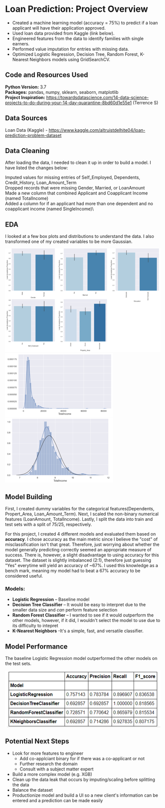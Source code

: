 # Loan Prediction: Project Overview
- Created a machine learning model (accuracy = 75%) to predict if a loan applicant will have their application approved.
- Used loan data provided from Kaggle (link below).
- Engineered features from the data to identify families with single earners.
- Performed value imputation for entries with missing data.
- Optimized Logistic Regression, Decision Tree, Random Forest, K-Nearest Neighbors models using GridSearchCV.

## Code and Resources Used
**Python Version:** 3.7\
**Packages:** pandas, numpy, sklearn, seaborn, matplotlib\
**Project Inspiration:** https://towardsdatascience.com/14-data-science-projects-to-do-during-your-14-day-quarantine-8bd60d1e55e1 (Terrence S)

## Data Sources
Loan Data (Kaggle) - https://www.kaggle.com/altruistdelhite04/loan-prediction-problem-dataset

## Data Cleaning
After loading the data, I needed to clean it up in order to build a model. I have listed the changes below:

Imputed values for missing entries of Self_Employed, Dependents, Credit_History, Loan_Amount_Term\
Dropped records that were missing Gender, Married, or LoanAmount\
Made a new column that combined Applicant and Coapplicant Income (named TotalIncome)\
Added a column for if an applicant had more than one dependent and no coapplicant income (named SingleIncome)\


## EDA
I looked at a few box plots and distributions to understand the data. I also transformed one of my created variables to be more Gaussian.

![alt text](https://github.com/nkrajew/loan_proj/blob/master/images/barplots_resize.PNG "Bar plots")
![alt text](https://github.com/nkrajew/loan_proj/blob/master/images/dist_plot_pre_resize.PNG "Dist plot")
![alt text](https://github.com/nkrajew/loan_proj/blob/master/images/dist_plot_post_resize.PNG "Log Transformed plot")

## Model Building
First, I created dummy variables for the categorical features(Dependents, Propert_Area, Loan_Amount_Term). Next, I scaled the non-binary numerical features (LoanAmount, TotalIncome). Lastly, I split the data into train and test sets with a split of 75/25, respectively. 

For this project, I created 4 different models and evaluated them based on **accuracy**. I chose accuracy as the main metric since I believe the "cost" of misclassification isn't that great. Therefore, just worrying about whether the model generally predicting correctly seemed an appropriate measure of success. There is, however, a slight disadvantage to using accuracy for this dataset. The dataset is slightly imbalanced (2:1), therefore just guessing "Yes" everytime will yield an accuracy of ~67%. I used this knowledge as a bench mark, meaning my model had to beat a 67% accuracy to be considered useful.

### Models:
- **Logistic Regression** – Baseline model
- **Decision Tree Classifier** – It would be easy to interpret due to the smaller data size and *can* perform feature selection
- **Random Forest Classifier** – I wanted to see if it would outperform the other models, however, if it did, I wouldn't select the model to use due to its difficulty to intepret
- **K-Nearest Neighbors** -It's a simple, fast, and versatile classifier. 

## Model Performance
The baseline Logistic Regression model outperformed the other models on the test sets.

![alt text](https://github.com/nkrajew/loan_proj/blob/master/images/results.PNG "Results")

## Potential Next Steps
- Look for more features to engineer
  - Add co-applciant binary for if there was a co-applicant or not
  - Further research the domain
  - Consult with a subject matter expert
- Build a more complex model (e.g. XGB)
- Clean up the data leak that occurs by imputing/scaling before splitting the data
- Balance the dataset
- Productionize model and build a UI so a new client's information can be entered and a prediction can be made easily
